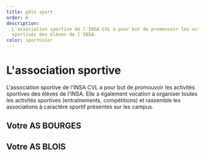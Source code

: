 ```yaml
---
title: pôle sport
order: 6
description:
  L'association sportive de l'INSA CVL a pour but de promouvoir les activités
  sportives des élèves de l'INSA.
color: sportColor
---
```


# L'association sportive

<campus-center>
  <campus-responsive-image
    folder-name="federation/sport"
    name="logo.png"
    max-width="200"></campus-responsive-image>
</campus-center>

L'association sportive de l'INSA CVL a pour but de promouvoir les activités
sportives des élèves de l'INSA. Elle a également vocation à organiser toutes les
activités sportives (entraînements, compétitions) et rassemble les associations
à caractère sportif présentes sur les campus.

## Votre AS BOURGES

<campus-center>
  <campus-responsive-image
    folder-name="federation/sport"
    name="crew_bourges.jpg"
    max-width="800"></campus-responsive-image>

## Votre AS BLOIS

<campus-responsive-image
    folder-name="federation/sport"
    name="crew_blois.jpg"
    max-width="800"></campus-responsive-image>

</campus-center>
